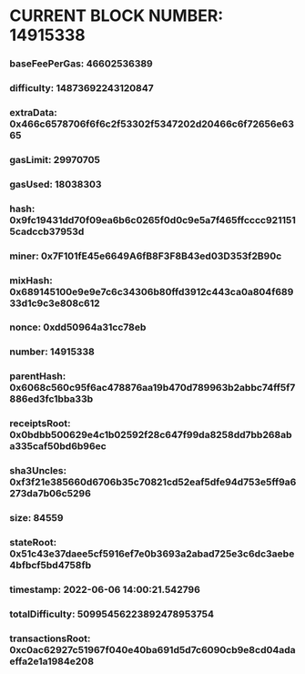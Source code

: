 # CURRENT BLOCK NUMBER: 14915338

### baseFeePerGas: 46602536389
### difficulty: 14873692243120847
### extraData: 0x466c6578706f6f6c2f53302f5347202d20466c6f72656e6365
### gasLimit: 29970705
### gasUsed: 18038303
### hash: 0x9fc19431dd70f09ea6b6c0265f0d0c9e5a7f465ffcccc9211515cadccb37953d
### miner: 0x7F101fE45e6649A6fB8F3F8B43ed03D353f2B90c
### mixHash: 0x689145100e9e9e7c6c34306b80ffd3912c443ca0a804f68933d1c9c3e808c612
### nonce: 0xdd50964a31cc78eb
### number: 14915338
### parentHash: 0x6068c560c95f6ac478876aa19b470d789963b2abbc74ff5f7886ed3fc1bba33b
### receiptsRoot: 0x0bdbb500629e4c1b02592f28c647f99da8258dd7bb268aba335caf50bd6b96ec
### sha3Uncles: 0xf3f21e385660d6706b35c70821cd52eaf5dfe94d753e5ff9a6273da7b06c5296
### size: 84559
### stateRoot: 0x51c43e37daee5cf5916ef7e0b3693a2abad725e3c6dc3aebe4bfbcf5bd4758fb
### timestamp: 2022-06-06 14:00:21.542796
### totalDifficulty: 50995456223892478953754
### transactionsRoot: 0xc0ac62927c51967f040e40ba691d5d7c6090cb9e8cd04adaeffa2e1a1984e208
